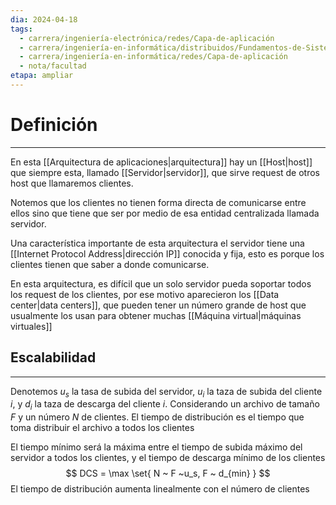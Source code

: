 ```yaml
---
dia: 2024-04-18
tags:
  - carrera/ingeniería-electrónica/redes/Capa-de-aplicación
  - carrera/ingeniería-en-informática/distribuidos/Fundamentos-de-Sistemas-Distribuidos
  - carrera/ingeniería-en-informática/redes/Capa-de-aplicación
  - nota/facultad
etapa: ampliar
---
```

# Definición
---
En esta [[Arquitectura de aplicaciones|arquitectura]] hay un [[Host|host]] que siempre esta, llamado [[Servidor|servidor]], que sirve request de otros host que llamaremos clientes.

Notemos que los clientes no tienen forma directa de comunicarse entre ellos sino que tiene que ser por medio de esa entidad centralizada llamada servidor.

Una característica importante de esta arquitectura el servidor tiene una [[Internet Protocol Address|dirección IP]] conocida y fija, esto es porque los clientes tienen que saber a donde comunicarse.

En esta arquitectura, es difícil que un solo servidor pueda soportar todos los request de los clientes, por ese motivo aparecieron los [[Data center|data centers]], que pueden tener un número grande de host que usualmente los usan para obtener muchas [[Máquina virtual|máquinas virtuales]]

## Escalabilidad
---
Denotemos $u_s$ la tasa de subida del servidor, $u_i$ la taza de subida del cliente $i$, y $d_i$ la taza de descarga del cliente $i$. Considerando un archivo de tamaño $F$ y un número $N$ de clientes. El tiempo de distribución es el tiempo que toma distribuir el archivo a todos los clientes

El tiempo mínimo será la máxima entre el tiempo de subida máximo del servidor a todos los clientes, y el tiempo de descarga mínimo de los clientes $$ DCS = \max \set{ N ~ F ~u_s, F ~ d_{min} } $$
El tiempo de distribución aumenta linealmente con el número de clientes
